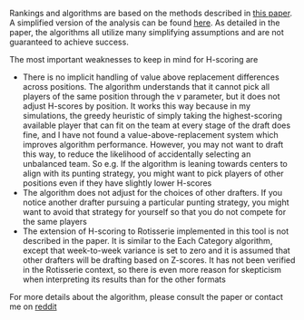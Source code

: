 Rankings and algorithms are based on the methods described in [this paper](https://arxiv.org/abs/2307.02188). A simplified version of the analysis can be found [here](https://github.com/zer2/Fantasy-Basketball--in-progress-/blob/main/readme.md). As detailed in the paper, the algorithms all utilize many simplifying assumptions and are not guaranteed to achieve success. 

The most important weaknesses to keep in mind for H-scoring are 
* There is no implicit handling of value above replacement differences across positions. The algorithm understands that
it cannot pick all players of the same position through the $\nu$ parameter, but it does not adjust H-scores by
position. It works this way because in my simulations, the greedy heuristic of simply taking the highest-scoring available player
that can fit on the team at every stage of the draft does fine, and I have not found a value-above-replacement system which improves
algorithm performance. However, you may not want to draft this way, to reduce the likelihood of accidentally selecting an unbalanced
team.  So e.g. If the algorithm is leaning towards centers to align with its punting strategy, you might want to pick players
of other positions even if they have slightly lower H-scores
* The algorithm does not adjust for the choices of other drafters. If you notice another drafter pursuing a 
particular punting strategy, you might want to avoid that strategy for yourself so that you do not compete
for the same players 
* The extension of H-scoring to Rotisserie implemented in this tool is not described in the paper.
It is similar to the Each Category algorithm, except that week-to-week variance is set to zero and it is assumed
that other drafters will be drafting based on Z-scores. It has not been verified in the Rotisserie context, so there
is even more reason for skepticism when interpreting its results than for the other formats

For more details about the algorithm, please consult the paper or contact me on [reddit](https://www.reddit.com/user/zeros1123)
